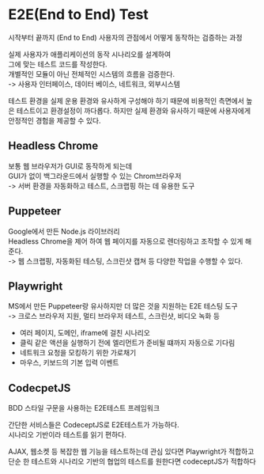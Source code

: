 # E2E(End to End) Test

시작부터 끝까지 (End to End) 사용자의 관점에서 어떻게 동작하는 검증하는 과정  

실제 사용자가 애플리케이션의 동작 시나리오를 설계하여  
그에 맞는 테스트 코드를 작성한다.  
개별적인 모듈이 아닌 전체적인 시스템의 흐름을 검증한다.  
-> 사용자 인터페이스, 데이터 베이스, 네트워크, 외부시스템  

테스트 환경을 실제 운용 환경와 유사하게 구성해야 하기 때문에 비용적인 측면에서 높은 테스트이고 환경설정이 까다롭다. 하지만 실제 환경와 유사하기 때문에 사용자에게 안정적인 경험을 제공할 수 있다.  

## Headless Chrome

보통 웹 브라우저가 GUI로 동작하게 되는데  
GUI가 없이 백그라운드에서 실행할 수 있는 Chrom브라우저  
-> 서버 환경을 자동화하고 테스트, 스크랩핑 하는 데 유용한 도구  

## Puppeteer

Google에서 만든 Node.js 라이브러리  
Headless Chrome을 제어 하여 웹 페이지를 자동으로 렌더링하고 조작할 수 있게 해준다.  
-> 웹 스크랩핑, 자동화된 테스팅, 스크린샷 캡쳐 등 다양한 작업을 수행할 수 있다.  

## Playwright

MS에서 만든 Puppeteer랑 유사하지만 더 많은 것을 지원하는 E2E 테스팅 도구  
-> 크로스 브라우저 지원, 멀티 브라우저 테스트, 스크린샷, 비디오 녹화 등  

- 여러 페이지, 도메인, iframe에 걸친 시나리오  
- 클릭 같은 액션을 실행하기 전에 엘리먼트가 준비될 떄까지 자동으로 기다림  
- 네트워크 요청을 모킹하기 위한 가로채기  
- 마우스, 키보드의 기본 입력 이벤트  

## CodecpetJS

BDD 스타일 구문을 사용하는 E2E테스트 프레임워크  

간단한 서비스들은 CodeceptJS로 E2E테스트가 가능하다.  
시나리오 기반이라 테스트를 읽기 편하다.  

AJAX, 웹소켓 등 복잡한 웹 기능을 테스트하는데 관심 있다면 Playwright가 적합하고  
단순 한 테스트와 시나리오 기반의 협업의 테스트를 원한다면 codeceptJS가 적합하다